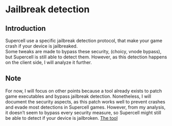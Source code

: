 # Jailbreak detection

## Introduction
Supercell use a specific jailbreak detection protocol, that make your game crash if your device is jailbreaked.  
Some tweaks are made to bypass these security, (choicy, vnode bypass), but Supercell is still able to detect them.
However, as this detection happens on the client side, I will analyze it further.  

## Note
For now, I will focus on other points because a tool already exists to patch game executables and bypass jailbreak detection. Nonetheless, I will document the security aspects, as this patch works well to prevent crashes and evade most detections in Supercell games. However, from my analysis, it doesn’t seem to bypass every security measure, so Supercell might still be able to detect if your device is jailbroken. [The tool](https://github.com/risporce/Supercell-jailbreak)